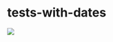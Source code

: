 # tests-with-dates

<img width="auto" src="https://github.com/tgmarinho/tgmarinho/blob/master/banner.png">
